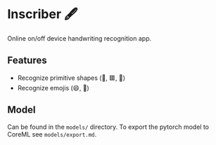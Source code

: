 # Inscriber 🖋️

Online on/off device handwriting recognition app.

## Features
* Recognize primitive shapes (🔺, 🟥, 🔴)
* Recognize emojis (😄, 🙂)

## Model
Can be found in the `models/` directory. To export the pytorch model to CoreML see `models/export.md`.